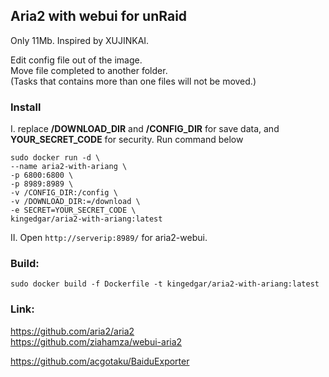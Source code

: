 Aria2 with webui for unRaid
---
Only 11Mb. Inspired by XUJINKAI.  

Edit config file out of the image.  
Move file completed to another folder.  
(Tasks that contains more than one files will not be moved.)  

### Install
I. replace **/DOWNLOAD_DIR** and **/CONFIG_DIR** for save data, and **YOUR_SECRET_CODE** for security. Run command below  
```
sudo docker run -d \
--name aria2-with-ariang \
-p 6800:6800 \
-p 8989:8989 \
-v /CONFIG_DIR:/config \
-v /DOWNLOAD_DIR:=/download \
-e SECRET=YOUR_SECRET_CODE \
kingedgar/aria2-with-ariang:latest
```
  
II. Open `http://serverip:8989/` for aria2-webui.  

### Build:  
`sudo docker build -f Dockerfile -t kingedgar/aria2-with-ariang:latest`  

### Link:  
https://github.com/aria2/aria2  
https://github.com/ziahamza/webui-aria2  

https://github.com/acgotaku/BaiduExporter  
